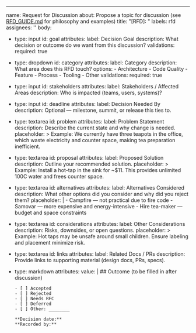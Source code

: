 ---
name: Request for Discussion
about: Propose a topic for discussion (see [RFD_GUIDE.md](https://github.com/openchami/.github/blob/main/RFD_GUIDE.md) for philosophy and examples)
title: "[RFD]: "
labels: rfd
assignees: ''
body:
  - type: input
    id: goal
    attributes:
      label: Decision Goal
      description: What decision or outcome do we want from this discussion?
    validations:
      required: true

  - type: dropdown
    id: category
    attributes:
      label: Category
      description: What area does this RFD touch?
      options:
        - Architecture
        - Code Quality
        - Feature
        - Process
        - Tooling
        - Other
    validations:
      required: true

  - type: input
    id: stakeholders
    attributes:
      label: Stakeholders / Affected Areas
      description: Who is impacted (teams, users, systems)?
  
  - type: input
    id: deadline
    attributes:
      label: Decision Needed By
      description: Optional — milestone, summit, or release this ties to.

  - type: textarea
    id: problem
    attributes:
      label: Problem Statement
      description: Describe the current state and why change is needed.
      placeholder: >
        Example: We currently have three teapots in the office, which waste
        electricity and counter space, making tea preparation inefficient.

  - type: textarea
    id: proposal
    attributes:
      label: Proposed Solution
      description: Outline your recommended solution.
      placeholder: >
        Example: Install a hot-tap in the sink for ~$11. This provides
        unlimited 100C water and frees counter space.

  - type: textarea
    id: alternatives
    attributes:
      label: Alternatives Considered
      description: What other options did you consider and why did you reject them?
      placeholder: |
        - Campfire — not practical due to fire code
        - Samovar — more expensive and energy-intensive
        - Hire tea-maker — budget and space constraints

  - type: textarea
    id: considerations
    attributes:
      label: Other Considerations
      description: Risks, downsides, or open questions.
      placeholder: >
        Example: Hot taps may be unsafe around small children. Ensure labeling
        and placement minimize risk.

  - type: textarea
    id: links
    attributes:
      label: Related Docs / PRs
      description: Provide links to supporting material (design docs, PRs, specs).

  - type: markdown
    attributes:
      value: |
        ## Outcome (to be filled in after discussion)

        - [ ] Accepted
        - [ ] Rejected
        - [ ] Needs RFC
        - [ ] Deferred
        - [ ] Other: ________

        **Decision date:**  
        **Recorded by:**

